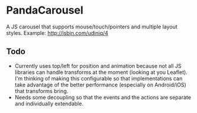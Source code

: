 PandaCarousel
=============

A JS carousel that supports mouse/touch/pointers and multiple layout styles. Example: http://jsbin.com/udiniq/4

Todo
----

- Currently uses top/left for position and animation because not all JS libraries can handle transforms at the moment (looking at you Leaflet). I'm thinking of making this configurable so that implementations can take advantage of the better performance (especially on Android/iOS) that transforms bring.
- Needs some decoupling so that the events and the actions are separate and individually extendable.
